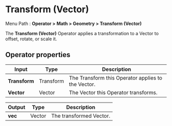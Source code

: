 # Transform (Vector)

Menu Path : **Operator > Math > Geometry > Transform (Vector)**

The **Transform (Vector)** Operator applies a transformation to a Vector to offset, rotate, or scale it.

## Operator properties

| **Input**     | **Type**  | **Description**                                    |
| ------------- | --------- | -------------------------------------------------- |
| **Transform** | Transform | The Transform this Operator applies to the Vector. |
| **Vector**    | Vector    | The Vector this Operator transforms.               |

| **Output** | **Type** | **Description**         |
| ---------- | -------- | ----------------------- |
| **vec**    | Vector   | The transformed Vector. |